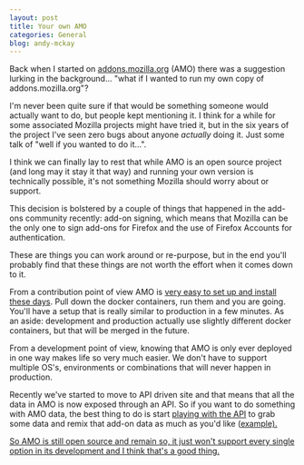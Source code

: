 ```yaml
---
layout: post
title: Your own AMO
categories: General
blog: andy-mckay
---
```


Back when I started on <a href="https://addons.mozilla.org">addons.mozilla.org</a> (AMO) there was a suggestion lurking in the background... "what if I wanted to run my own copy of addons.mozilla.org"?

I'm never been quite sure if that would be something someone would actually want to do, but people kept mentioning it. I think for a while for some associated Mozilla projects might have tried it, but in the six years of the project I've seen zero bugs about anyone *actually* doing it. Just some talk of "well if you wanted to do it...".

I think we can finally lay to rest that while AMO is an open source project (and long may it stay it that way) and running your own version is technically possible, it's not something Mozilla should worry about or support.

This decision is bolstered by a couple of things that happened in the add-ons community recently: add-on signing, which means that Mozilla can be the only one to sign add-ons for Firefox and the use of Firefox Accounts for authentication.

These are things you can work around or re-purpose, but in the end you'll probably find that these things are not worth the effort when it comes down to it.

From a contribution point of view AMO is <a href="http://addons-server.readthedocs.io/en/latest/topics/install/docker.html">very easy to set up and install these days</a>. Pull down the docker containers, run them and you are going. You'll have a setup that is really similar to production in a few minutes. As an aside: development and production actually use slightly different docker containers, but that will be merged in the future.  

From a development point of view, knowing that AMO is only ever deployed in one way makes life so very much easier. We don't have to support multiple OS's, environments or combinations that will never happen in production.

Recently we've started to move to API driven site and that means that all the data in AMO is now exposed through an API. So if you want to do something with AMO data, the best thing to do is start <a href="http://addons-server.readthedocs.io/en/latest/topics/api/index.html">playing with the API</a> to grab some data and remix that add-on data as much as you'd like (<a href="https://github.com/andymckay/addons-server-mirror">example).

So AMO is still open source and remain so, it just won't support every single option in its development and I think that's a good thing.